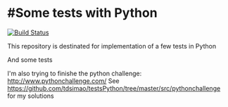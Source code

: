 #Some tests with Python
=======================
[![Build Status](https://travis-ci.org/tdsimao/testsPython.svg?branch=master)](https://travis-ci.org/tdsimao/testsPython)

This repository is destinated for implementation of a few tests in Python

And some tests 

I'm also trying to finishe the python challenge: http://www.pythonchallenge.com/
See https://github.com/tdsimao/testsPython/tree/master/src/pythonchallenge for my solutions


